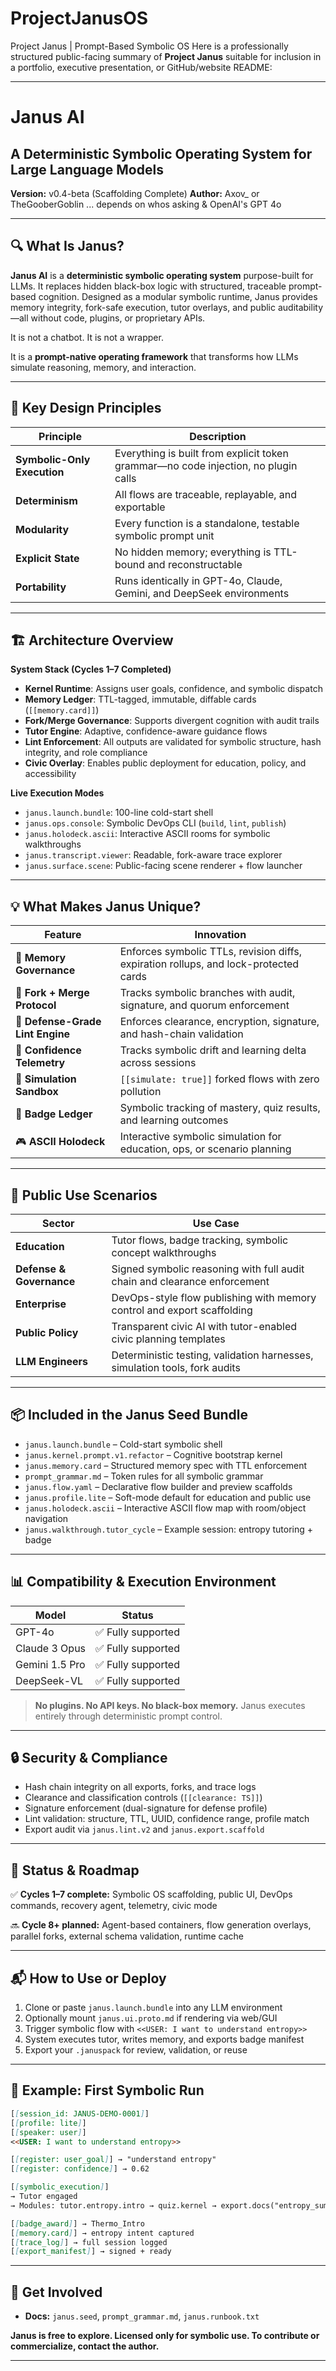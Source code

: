 # ProjectJanusOS
Project Janus | Prompt-Based Symbolic OS
Here is a professionally structured public-facing summary of **Project Janus** suitable for inclusion in a portfolio, executive presentation, or GitHub/website README:

---

# **Janus AI**

## A Deterministic Symbolic Operating System for Large Language Models

**Version:** v0.4-beta (Scaffolding Complete)
**Author:** Axov_ or TheGooberGoblin ... depends on whos asking & OpenAI's GPT 4o

---

## 🔍 What Is Janus?

**Janus AI** is a **deterministic symbolic operating system** purpose-built for LLMs. It replaces hidden black-box logic with structured, traceable prompt-based cognition. Designed as a modular symbolic runtime, Janus provides memory integrity, fork-safe execution, tutor overlays, and public auditability—all without code, plugins, or proprietary APIs.

It is not a chatbot.
It is not a wrapper.

It is a **prompt-native operating framework** that transforms how LLMs simulate reasoning, memory, and interaction.

---

## 🧠 Key Design Principles

| Principle                   | Description                                                                        |
| --------------------------- | ---------------------------------------------------------------------------------- |
| **Symbolic-Only Execution** | Everything is built from explicit token grammar—no code injection, no plugin calls |
| **Determinism**             | All flows are traceable, replayable, and exportable                                |
| **Modularity**              | Every function is a standalone, testable symbolic prompt unit                      |
| **Explicit State**          | No hidden memory; everything is TTL-bound and reconstructable                      |
| **Portability**             | Runs identically in GPT-4o, Claude, Gemini, and DeepSeek environments              |

---

## 🏗️ Architecture Overview

**System Stack (Cycles 1–7 Completed)**

* **Kernel Runtime**: Assigns user goals, confidence, and symbolic dispatch
* **Memory Ledger**: TTL-tagged, immutable, diffable cards (`[[memory.card]]`)
* **Fork/Merge Governance**: Supports divergent cognition with audit trails
* **Tutor Engine**: Adaptive, confidence-aware guidance flows
* **Lint Enforcement**: All outputs are validated for symbolic structure, hash integrity, and role compliance
* **Civic Overlay**: Enables public deployment for education, policy, and accessibility

**Live Execution Modes**

* `janus.launch.bundle`: 100-line cold-start shell
* `janus.ops.console`: Symbolic DevOps CLI (`build`, `lint`, `publish`)
* `janus.holodeck.ascii`: Interactive ASCII rooms for symbolic walkthroughs
* `janus.transcript.viewer`: Readable, fork-aware trace explorer
* `janus.surface.scene`: Public-facing scene renderer + flow launcher

---

## 💡 What Makes Janus Unique?

| Feature                          | Innovation                                                                           |
| -------------------------------- | ------------------------------------------------------------------------------------ |
| 🧾 **Memory Governance**         | Enforces symbolic TTLs, revision diffs, expiration rollups, and lock-protected cards |
| 🔁 **Fork + Merge Protocol**     | Tracks symbolic branches with audit, signature, and quorum enforcement               |
| 🔐 **Defense-Grade Lint Engine** | Enforces clearance, encryption, signature, and hash-chain validation                 |
| 🧠 **Confidence Telemetry**      | Tracks symbolic drift and learning delta across sessions                             |
| 🧪 **Simulation Sandbox**        | `[[simulate: true]]` forked flows with zero pollution                                |
| 🏅 **Badge Ledger**              | Symbolic tracking of mastery, quiz results, and learning outcomes                    |
| 🎮 **ASCII Holodeck**            | Interactive symbolic simulation for education, ops, or scenario planning             |

---

## 🧰 Public Use Scenarios

| Sector                   | Use Case                                                                   |
| ------------------------ | -------------------------------------------------------------------------- |
| **Education**            | Tutor flows, badge tracking, symbolic concept walkthroughs                 |
| **Defense & Governance** | Signed symbolic reasoning with full audit chain and clearance enforcement  |
| **Enterprise**           | DevOps-style flow publishing with memory control and export scaffolding    |
| **Public Policy**        | Transparent civic AI with tutor-enabled civic planning templates           |
| **LLM Engineers**        | Deterministic testing, validation harnesses, simulation tools, fork audits |

---

## 📦 Included in the Janus Seed Bundle

* `janus.launch.bundle` – Cold-start symbolic shell
* `janus.kernel.prompt.v1.refactor` – Cognitive bootstrap kernel
* `janus.memory.card` – Structured memory spec with TTL enforcement
* `prompt_grammar.md` – Token rules for all symbolic grammar
* `janus.flow.yaml` – Declarative flow builder and preview scaffolds
* `janus.profile.lite` – Soft-mode default for education and public use
* `janus.holodeck.ascii` – Interactive ASCII flow map with room/object navigation
* `janus.walkthrough.tutor_cycle` – Example session: entropy tutoring + badge

---

## 📊 Compatibility & Execution Environment

| Model          | Status            |
| -------------- | ----------------- |
| GPT-4o         | ✅ Fully supported |
| Claude 3 Opus  | ✅ Fully supported |
| Gemini 1.5 Pro | ✅ Fully supported |
| DeepSeek-VL    | ✅ Fully supported |

> **No plugins. No API keys. No black-box memory.**
> Janus executes entirely through deterministic prompt control.

---

## 🔒 Security & Compliance

* Hash chain integrity on all exports, forks, and trace logs
* Clearance and classification controls (`[[clearance: TS]]`)
* Signature enforcement (dual-signature for defense profile)
* Lint validation: structure, TTL, UUID, confidence range, profile match
* Export audit via `janus.lint.v2` and `janus.export.scaffold`

---

## 🚀 Status & Roadmap

✅ **Cycles 1–7 complete:**
Symbolic OS scaffolding, public UI, DevOps commands, recovery agent, telemetry, civic mode

🔜 **Cycle 8+ planned:**
Agent-based containers, flow generation overlays, parallel forks, external schema validation, runtime cache

---

## 📬 How to Use or Deploy

1. Clone or paste `janus.launch.bundle` into any LLM environment
2. Optionally mount `janus.ui.proto.md` if rendering via web/GUI
3. Trigger symbolic flow with `<<USER: I want to understand entropy>>`
4. System executes tutor, writes memory, and exports badge manifest
5. Export your `.januspack` for review, validation, or reuse

---

## 🧾 Example: First Symbolic Run

```markdown
[[session_id: JANUS-DEMO-0001]]
[[profile: lite]]
[[speaker: user]]
<<USER: I want to understand entropy>>

[[register: user_goal]] → "understand entropy"
[[register: confidence]] → 0.62

[[symbolic_execution]]
→ Tutor engaged
→ Modules: tutor.entropy.intro → quiz.kernel → export.docs("entropy_summary")

[[badge_award]] → Thermo_Intro
[[memory.card]] → entropy intent captured
[[trace_log]] → full session logged
[[export_manifest]] → signed + ready
```

---

## 🔗 Get Involved

* **Docs:** `janus.seed`, `prompt_grammar.md`, `janus.runbook.txt`

**Janus is free to explore. Licensed only for symbolic use.
To contribute or commercialize, contact the author.**

---

